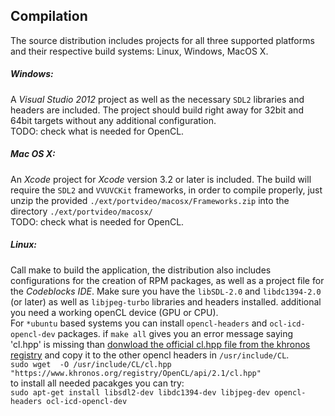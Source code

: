 ## Compilation
The source distribution includes projects for all three supported platforms and their respective build systems: Linux, Windows, MacOS X.

##### Windows:
A *Visual Studio 2012* project as well as the necessary `SDL2` libraries and headers are included. The project should build right away for 32bit and 64bit targets without any additional configuration.   
TODO: check what is needed for OpenCL.

##### Mac OS X:
An *Xcode* project for *Xcode* version 3.2 or later is included. The build will require the `SDL2` and `VVUVCKit` frameworks, in order to compile properly, just unzip the provided `./ext/portvideo/macosx/Frameworks.zip` into the directory `./ext/portvideo/macosx/`   
TODO: check what is needed for OpenCL.

##### Linux:
Call make to build the application, the distribution also includes configurations for the creation of RPM packages, as well as a project file for the *Codeblocks IDE*. Make sure you have the `libSDL-2.0` and `libdc1394-2.0` (or later) as well as `libjpeg-turbo` libraries and headers installed.
additional you need a working openCL device (GPU or CPU).  
For `*ubuntu` based systems you can install `opencl-headers` and `ocl-icd-opencl-dev` packages. if `make all` gives you an error message saying 'cl.hpp' is missing than [donwload the official cl.hpp file from the khronos registry](https://www.khronos.org/registry/OpenCL/api/2.1/cl.hpp) and copy it to the other opencl headers in `/usr/include/CL`.  
`sudo wget  -O /usr/include/CL/cl.hpp "https://www.khronos.org/registry/OpenCL/api/2.1/cl.hpp" `  
to install all needed pacakges you can try:  
`sudo apt-get install libsdl2-dev libdc1394-dev libjpeg-dev opencl-headers ocl-icd-opencl-dev`
